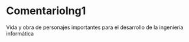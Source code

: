 # ComentarioIng1
Vida y obra de personajes importantes para el desarrollo de la ingeniería informática
